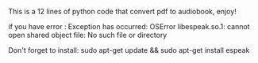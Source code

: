 This is a 12 lines of python code that convert pdf to audiobook, enjoy!

if you have error :
Exception has occurred: OSError libespeak.so.1: cannot open shared object file: No such file or directory

Don't forget to install: 
sudo apt-get update && sudo apt-get install espeak